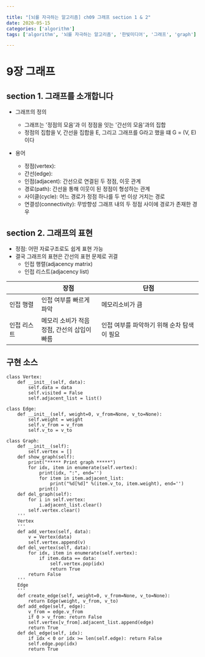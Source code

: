 ```yaml
---

title: "[뇌를 자극하는 알고리즘] ch09 그래프 section 1 & 2"
date: 2020-05-15
categories: ['algorithm']
tags: ['algorithm', '뇌를 자극하는 알고리즘', '한빛미디어', '그래프', 'graph']

---
```


# 9장 그래프

## section 1. 그래프를 소개합니다
* 그래프의 정의
  - 그래프는 '정점의 모음'과 이 정점을 잇는 '간선의 모음'과의 집합
  - 정점의 집합을 V, 간선을 집합을 E, 그리고 그래프를 G라고 했을 떄 G = (V, E) 이다

* 용어
  - 정점(vertex): 
  - 간선(edge):
  - 인점(adjacent): 간선으로 연결된 두 정점, 이웃 관계
  - 경로(path): 간선을 통해 이웃이 된 정점이 형성하는 관계
  - 사이클(cycle): 어느 경로가 정점 하나를 두 번 이상 거치는 경로
  - 연결성(connectivity): 무방향성 그래프 내의 두 정점 사이에 경로가 존재한 경우

## section 2. 그래프의 표현
* 정점: 어떤 자료구조로도 쉽게 표현 가능
* 결국 그래프의 표현은 간선의 표현 문제로 귀결
  - 인접 행렬(adjacency matrix)
  - 인접 리스트(adjacency list)
  
|     | 장점 | 단점 |
| --- | --- | --- |
| 인접 행렬 | 인접 여부를 빠르게 파악  | 메모리소비가 큼  |
| 인접 리스트 | 메모리 소비가 적음 <br>정점, 간선의 삽입이 빠름  | 인접 여부를 파악하기 위해 순차 탐색이 필요 |


## 구현 소스
~~~
class Vertex:
    def __init__(self, data):
        self.data = data
        self.visited = False
        self.adjacent_list = list()
~~~
~~~
class Edge:
    def __init__(self, weight=0, v_from=None, v_to=None):
        self.weight = weight
        self.v_from = v_from
        self.v_to = v_to
~~~
~~~
class Graph:
    def __init__(self):
        self.vertex = []
    def show_graph(self):
        print("***** Print graph *****")
        for idx, item in enumerate(self.vertex):
            print(idx, ":", end='')
            for item in item.adjacent_list:
                print("%d[%d]" %(item.v_to, item.weight), end='')
            print()
    def del_graph(self):
        for i in self.vertex:
            i.adjacent_list.clear()
        self.vertex.clear()
    '''
    Vertex
    '''
    def add_vertex(self, data):
        v = Vertex(data)
        self.vertex.append(v)
    def del_vertex(self, data):
        for idx, item in enumerate(self.vertex):
            if item.data == data:
                self.vertex.pop(idx)
                return True
        return False
    '''
    Edge
    '''
    def create_edge(self, weight=0, v_from=None, v_to=None):
        return Edge(weight, v_from, v_to)
    def add_edge(self, edge):
        v_from = edge.v_from
        if 0 > v_from: return False
        self.vertex[v_from].adjacent_list.append(edge)
        return True
    def del_edge(self, idx):
        if idx < 0 or idx >= len(self.edge): return False
        self.edge.pop(idx)
        return True
~~~
